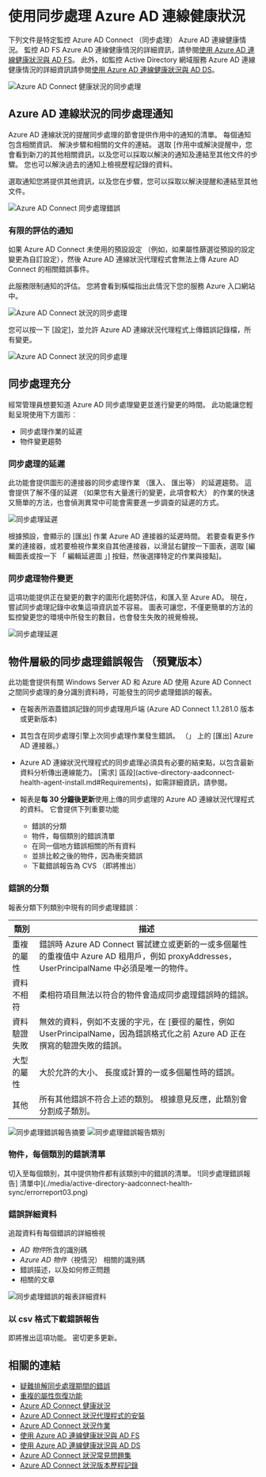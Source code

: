 
<properties
    pageTitle="使用同步處理的 Azure AD 連線狀況 |Microsoft Azure"
    description="這是將討論如何監控 Azure AD Connect 同步處理的 Azure AD 連線健康狀況] 頁面。"
    services="active-directory"
    documentationCenter=""
    authors="karavar"
    manager="samueld"
    editor="curtand"/>

<tags
    ms.service="active-directory"
    ms.workload="identity"
    ms.tgt_pltfrm="na"
    ms.devlang="na"
    ms.topic="get-started-article"
    ms.date="10/18/2016"
    ms.author="vakarand"/>

# <a name="using-azure-ad-connect-health-for-sync"></a>使用同步處理 Azure AD 連線健康狀況
下列文件是特定監控 Azure AD Connect （同步處理） Azure AD 連線健康情況。  監控 AD FS Azure AD 連線健康情況的詳細資訊，請參閱[使用 Azure AD 連線健康狀況與 AD FS](active-directory-aadconnect-health-adfs.md)。 此外，如監控 Active Directory 網域服務 Azure AD 連線健康情況的詳細資訊請參閱[使用 Azure AD 連線健康狀況與 AD DS](active-directory-aadconnect-health-adds.md)。

![Azure AD Connect 健康狀況的同步處理](./media/active-directory-aadconnect-health-sync/sync-blade.png)

## <a name="alerts-for-azure-ad-connect-health-for-sync"></a>Azure AD 連線狀況的同步處理通知
Azure AD 連線狀況的提醒同步處理的節會提供作用中的通知的清單。 每個通知包含相關資訊、 解決步驟和相關的文件的連結。 選取 [作用中或解決提醒中，您會看到新刀的其他相關資訊，以及您可以採取以解決的通知及連結至其他文件的步驟。 您也可以解決過去的通知上檢視歷程記錄的資料。

選取通知您將提供其他資訊，以及您在步驟，您可以採取以解決提醒和連結至其他文件。

![Azure AD Connect 同步處理錯誤](./media/active-directory-aadconnect-health-sync/alert.png)

### <a name="limited-evaluation-of-alerts"></a>有限的評估的通知
如果 Azure AD Connect 未使用的預設設定 （例如，如果屬性篩選從預設的設定變更為自訂設定），然後 Azure AD 連線狀況代理程式會無法上傳 Azure AD Connect 的相關錯誤事件。

此服務限制通知的評估。 您將會看到橫幅指出此情況下您的服務 Azure 入口網站中。

![Azure AD Connect 狀況的同步處理](./media/active-directory-aadconnect-health-sync/banner.png)

您可以按一下 [設定]，並允許 Azure AD 連線狀況代理程式上傳錯誤記錄檔，所有變更。

![Azure AD Connect 狀況的同步處理](./media/active-directory-aadconnect-health-sync/banner2.png)

## <a name="sync-insight"></a>同步處理充分
經常管理員想要知道 Azure AD 同步處理變更並進行變更的時間。 此功能讓您輕鬆呈現使用下方圖形︰   

- 同步處理作業的延遲
- 物件變更趨勢

### <a name="sync-latency"></a>同步處理的延遲
此功能會提供圖形的連接器的同步處理作業 （匯入、 匯出等） 的延遲趨勢。  這會提供了解不僅的延遲 （如果您有大量進行的變更，此項會較大） 的作業的快速又簡單的方法，也會偵測異常中可能會需要進一步調查的延遲的方式。

![同步處理延遲](./media/active-directory-aadconnect-health-sync/synclatency02.png)

根據預設，會顯示的 [匯出] 作業 Azure AD 連接器的延遲時間。  若要查看更多作業的連接器，或若要檢視作業來自其他連接器，以滑鼠右鍵按一下圖表，選取 [編輯圖表或按一下 「 編輯延遲圖 」] 按鈕，然後選擇特定的作業與接點]。

### <a name="sync-object-changes"></a>同步處理物件變更
這項功能提供正在變更的數字的圖形化趨勢評估，和匯入至 Azure AD。  現在，嘗試同步處理記錄中收集這項資訊並不容易。  圖表可讓您，不僅更簡單的方法的監控變更您的環境中所發生的數目，也會發生失敗的視覺檢視。

![同步處理延遲](./media/active-directory-aadconnect-health-sync/syncobjectchanges02.png)

## <a name="object-level-synchronization-error-report-preview"></a>物件層級的同步處理錯誤報告 （預覽版本）
此功能會提供有關 Windows Server AD 和 Azure AD 使用 Azure AD Connect 之間同步處理的身分識別資料時，可能發生的同步處理錯誤的報表。

- 在報表所涵蓋錯誤記錄的同步處理用戶端 (Azure AD Connect 1.1.281.0 版本或更新版本)
- 其包含在同步處理引擎上次同步處理作業發生錯誤。 （」 上的 [匯出] Azure AD 連接器。）
- Azure AD 連線狀況代理程式的同步處理必須具有必要的結束點，以包含最新資料分析傳出連線能力。 [需求] 區段](active-directory-aadconnect-health-agent-install.md#Requirements)，如需詳細資訊，請參閱。
- 報表是**每 30 分鐘後更新**使用上傳的同步處理的 Azure AD 連線狀況代理程式的資料。
它會提供下列重要功能

    - 錯誤的分類
    - 物件，每個類別的錯誤清單
    - 在同一個地方錯誤相關的所有資料
    - 並排比較之後的物件，因為衝突錯誤
    - 下載錯誤報告為 CVS （即將推出）

### <a name="categorization-of-errors"></a>錯誤的分類
報表分類下列類別中現有的同步處理錯誤︰

| 類別 | 描述 |
| -------------- | ----------- |
| 重複的屬性 | 錯誤時 Azure AD Connect 嘗試建立或更新的一或多個屬性的重複值中 Azure AD 租用戶，例如 proxyAddresses，UserPrincipalName 中必須是唯一的物件。 |
| 資料不相符 | 柔相符項目無法以符合的物件會造成同步處理錯誤時的錯誤。 |
| 資料驗證失敗 | 無效的資料，例如不支援的字元，在 [要徑的屬性，例如 UserPrincipalName，因為錯誤格式化之前 Azure AD 正在撰寫的驗證失敗的錯誤。|
| 大型的屬性 | 大於允許的大小、 長度或計算的一或多個屬性時的錯誤。|
| 其他 | 所有其他錯誤不符合上述的類別。 根據意見反應，此類別會分割成子類別。

![同步處理錯誤報告摘要](./media/active-directory-aadconnect-health-sync/errorreport01.png)
![同步處理錯誤報告類別](./media/active-directory-aadconnect-health-sync/errorreport02.png)

### <a name="list-of-objects-with-error-per-category"></a>物件，每個類別的錯誤清單
切入至每個類別，其中提供物件都有該類別中的錯誤的清單。
![同步處理錯誤報告] 清單中](./media/active-directory-aadconnect-health-sync/errorreport03.png)

### <a name="error-details"></a>錯誤詳細資料
追蹤資料有每個錯誤的詳細檢視

- *AD 物件*所含的識別碼
- *Azure AD 物件*（視情況） 相關的識別碼
- 錯誤描述，以及如何修正問題
- 相關的文章

![同步處理錯誤的報表詳細資料](./media/active-directory-aadconnect-health-sync/errorreport04.png)

### <a name="download-the-error-report-as-csv"></a>以 csv 格式下載錯誤報告
即將推出這項功能。 密切更多更新。



## <a name="related-links"></a>相關的連結
* [疑難排解同步處理期間的錯誤](active-directory-aadconnect-troubleshoot-sync-errors.md)
* [重複的屬性恢復功能](active-directory-aadconnectsyncservice-duplicate-attribute-resiliency.md)
* [Azure AD Connect 健康狀況](active-directory-aadconnect-health.md)
* [Azure AD Connect 狀況代理程式的安裝](active-directory-aadconnect-health-agent-install.md)
* [Azure AD Connect 狀況作業](active-directory-aadconnect-health-operations.md)
* [使用 Azure AD 連線健康狀況與 AD FS](active-directory-aadconnect-health-adfs.md)
* [使用 Azure AD 連線健康狀況與 AD DS](active-directory-aadconnect-health-adds.md)
* [Azure AD Connect 狀況常見問題集](active-directory-aadconnect-health-faq.md)
* [Azure AD Connect 狀況版本歷程記錄](active-directory-aadconnect-health-version-history.md)
